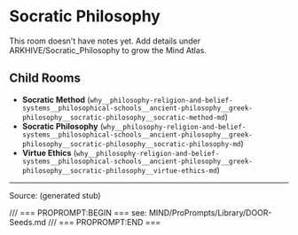 # Socratic Philosophy

This room doesn't have notes yet. Add details under ARKHIVE/Socratic_Philosophy to grow the Mind Atlas.

## Child Rooms
- **Socratic Method** (`why__philosophy-religion-and-belief-systems__philosophical-schools__ancient-philosophy__greek-philosophy__socratic-philosophy__socratic-method-md`)
- **Socratic Philosophy** (`why__philosophy-religion-and-belief-systems__philosophical-schools__ancient-philosophy__greek-philosophy__socratic-philosophy__socratic-philosophy-md`)
- **Virtue Ethics** (`why__philosophy-religion-and-belief-systems__philosophical-schools__ancient-philosophy__greek-philosophy__socratic-philosophy__virtue-ethics-md`)

---
Source: (generated stub)

/// === PROPROMPT:BEGIN ===
see: MIND/ProPrompts/Library/DOOR-Seeds.md
/// === PROPROMPT:END ===
